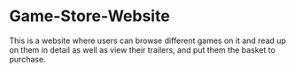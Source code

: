 # Game-Store-Website
This is a website where users can browse different games on it and read up on them in detail as well as view their trailers, and put them the basket to purchase.
